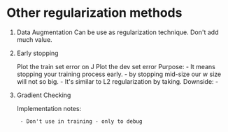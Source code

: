 # Other regularization methods

1. Data Augmentation
    Can be use as regularization technique.
    Don't add much value.

2. Early stopping

    Plot the train set error on J
    Plot the dev set error
    Purpose:
        - It means stopping your training process early.
        - by stopping mid-size our w size will not so big.
        - It's similar to L2 regularization by taking.
    Downside:
        -

3. Gradient Checking

    Implementation notes:

        - Don't use in training - only to debug
